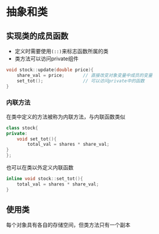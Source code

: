 # 抽象和类

## 实现类的成员函数
- 定义时需要使用`(::)`来标志函数所属的类
- 类方法可以访问private组件
```C++
void stock::update(double price){
    share_val = price;       // 直接改变对象变量中成员的变量
    set_tot();               // 可以访问private中的函数
}
```

### 内联方法
在类中定义的方法被称为内联方法，与内联函数类似
```C++
class stock{
private:
    void set_tot(){
        total_val = shares * share_val;
}
};
```

也可以在类以外定义内联函数
```C++
inline void stock::set_tot(){
    total_val = shares * share_val;
}
```

## 使用类
每个对象具有各自的存储空间，但类方法只有一个副本




